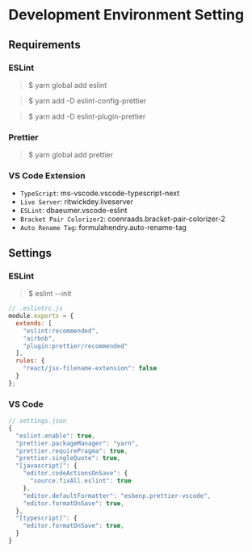 # Development Environment Setting

## Requirements

### ESLint

> $ yarn global add eslint

> $ yarn add -D eslint-config-prettier

> $ yarn add -D eslint-plugin-prettier

### Prettier

> $ yarn global add prettier

### VS Code Extension

* `TypeScript`: ms-vscode.vscode-typescript-next
* `Live Server`: ritwickdey.liveserver
* `ESLint`: dbaeumer.vscode-eslint
* `Bracket Pair Colorizer2`: coenraads.bracket-pair-colorizer-2
* `Auto Rename Tag`: formulahendry.auto-rename-tag

## Settings

### ESLint

> $ eslint --init

```js
// .eslintrc.js
module.exports = {
  extends: [
    "eslint:recommended",
    "airbnb",
    "plugin:prettier/recommended"
  ],
  rules: {
    "react/jsx-filename-extension": false
  }
};
```

### VS Code

```js
// settings.json
{
  "eslint.enable": true,
  "prettier.packageManager": "yarn",
  "prettier.requirePragma": true,
  "prettier.singleQuote": true,
  "[javascript]": {
    "editor.codeActionsOnSave": {
      "source.fixAll.eslint": true
    },
    "editor.defaultFormatter": "esbenp.prettier-vscode",
    "editor.formatOnSave": true,
  },
  "[typescript]": {
    "editor.formatOnSave": true,
  }
}
```
